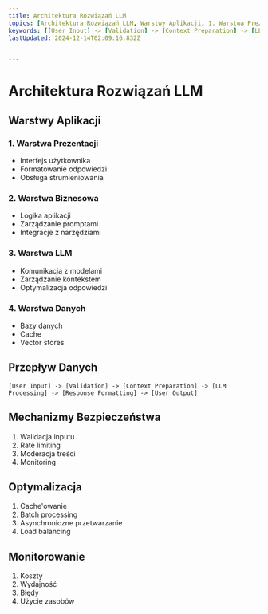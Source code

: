 ```yaml
---
title: Architektura Rozwiązań LLM
topics: [Architektura Rozwiązań LLM, Warstwy Aplikacji, 1. Warstwa Prezentacji, 2. Warstwa Biznesowa, 3. Warstwa LLM, 4. Warstwa Danych, Przepływ Danych, Mechanizmy Bezpieczeństwa, Optymalizacja, Monitorowanie]
keywords: [[User Input] -> [Validation] -> [Context Preparation] -> [LLM Processing] -> [Response Formatting] -> [User Output]]
lastUpdated: 2024-12-14T02:09:16.832Z


---
```


# Architektura Rozwiązań LLM

## Warstwy Aplikacji

### 1. Warstwa Prezentacji
- Interfejs użytkownika
- Formatowanie odpowiedzi
- Obsługa strumieniowania

### 2. Warstwa Biznesowa
- Logika aplikacji
- Zarządzanie promptami
- Integracje z narzędziami

### 3. Warstwa LLM
- Komunikacja z modelami
- Zarządzanie kontekstem
- Optymalizacja odpowiedzi

### 4. Warstwa Danych
- Bazy danych
- Cache
- Vector stores

## Przepływ Danych
```
[User Input] -> [Validation] -> [Context Preparation] -> [LLM Processing] -> [Response Formatting] -> [User Output]
```

## Mechanizmy Bezpieczeństwa
1. Walidacja inputu
2. Rate limiting
3. Moderacja treści
4. Monitoring

## Optymalizacja
1. Cache'owanie
2. Batch processing
3. Asynchroniczne przetwarzanie
4. Load balancing

## Monitorowanie
1. Koszty
2. Wydajność
3. Błędy
4. Użycie zasobów 